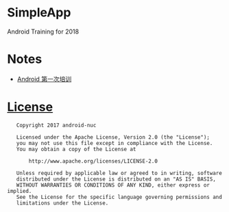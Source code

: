 # SimpleApp

Android Training for 2018

# Notes

 + [Android 第一次培训](https://github.com/android-nuc/SimpleApp/blob/master/AndroidFirstTraining.md)


# [License](https://github.com/android-nuc/SimpleApp/blob/master/LICENSE)

	
	   Copyright 2017 android-nuc

	   Licensed under the Apache License, Version 2.0 (the "License");
	   you may not use this file except in compliance with the License.
	   You may obtain a copy of the License at

	       http://www.apache.org/licenses/LICENSE-2.0

	   Unless required by applicable law or agreed to in writing, software
	   distributed under the License is distributed on an "AS IS" BASIS,
	   WITHOUT WARRANTIES OR CONDITIONS OF ANY KIND, either express or implied.
	   See the License for the specific language governing permissions and
	   limitations under the License.
